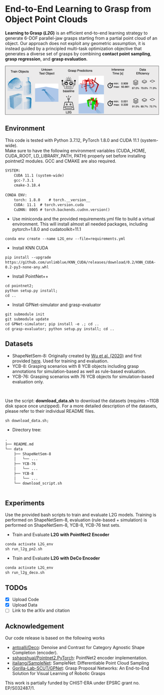 # End-to-End Learning to Grasp from Object Point Clouds
**Learning to Grasp (*L2G*)** is an efficient end-to-end learning strategy to generate 6-DOF parallel-jaw grasps starting from a partial point cloud of an object. Our approach does not exploit any geometric assumption, it is instead guided by a principled multi-task optimization objective that generates a diverse set of grasps by combining **contact point sampling**, **grasp regression**, and **grasp evaluation**.
<p align="center">  
<img src="assets/teaser.png">  
</p>

## Environment
This code is tested with Python 3.7.12, PyTorch 1.8.0 and CUDA 11.1 (system-wide). <br>
Make sure to have the following environment variables (CUDA_HOME, CUDA_ROOT, LD_LIBRARY_PATH, PATH) properly set before installing pointnet2 modules. GCC and CMAKE are also required.

```
SYSTEM:
    CUDA 11.1 (system-wide)
    gcc-7.3.1
    cmake-3.18.4
    
CONDA ENV:
    torch: 1.8.0    # torch.__version__
    CUDA: 11.1  # torch.version.cuda
    CuDNN: 8005 # torch.backends.cudnn.version()
```

- Use miniconda and the provided requirements.yml file to build a virtual environment. This will install almost all needed packages, including pytorch=1.8.0 and cudatoolkit=11.1
```shell
conda env create --name L2G_env --file=requirements.yml
```

- Install KNN CUDA
```shell
pip install --upgrade https://github.com/unlimblue/KNN_CUDA/releases/download/0.2/KNN_CUDA-0.2-py3-none-any.whl
```

- Install PointNet++
```shell
cd pointnet2;
python setup.py install;
cd ..
```

- Install GPNet-simulator and grasp-evaluator
```shell
git submodule init 
git submodule update
cd GPNet-simulator; pip install -e .; cd ..
cd grasp-evaluator; python setup.py install; cd ..
```

## Datasets
- ShapeNetSem-8: Originally created by [Wu et al. (2020)](https://papers.nips.cc/paper/2020/hash/994d1cad9132e48c993d58b492f71fc1-Abstract.html)
    and first provided [here](https://github.com/Gorilla-Lab-SCUT/GPNet). Used for training and evaluation.
- YCB-8: Grasping scenarios with 8 YCB objects including grasp annotations for simulation-based as well as rule-based evaluation.
- YCB-76: Grasping scenarios with 76 YCB objects for simulation-based evaluation only.
<br>

Use the script: **download_data.sh** to download the datasets (requires ~11GB disk space once unzipped). For a more detailed description of the datasets, please refer to their individual README files.
```shell
sh download_data.sh;
```

- Directory tree:
```
.
├── README.md
└── data
    ├── ShapeNetSem-8
    │   └── ...
    ├── YCB-76
    │   └── ...
    ├── YCB-8
    │   └── ...
    └── download_script.sh
                
```


## Experiments
Use the provided bash scripts to train and evaluate L2G models. Training is performed on ShapeNetSem-8, evaluation (rule-based + simulation) is performed on ShapeNetSem-8, YCB-8, YCB-76 test sets.

- Train and Evaluate **L2G with PointNet2 Encoder**
```shell
conda activate L2G_env
sh run_l2g_pn2.sh
```

- Train and Evaluate **L2G with DeCo Encoder**
```shell
conda activate L2G_env
sh run_l2g_deco.sh
```

## TODOs
- [x] Upload Code
- [x] Upload Data
- [ ] Link to the arXiv and citation

## Acknowledgement
Our code release is based on the following works
* [antoalli/Deco](https://github.com/antoalli/Deco): Denoise and Contrast for Category Agnostic Shape Completion (encoder).
* [sshaoshuai/Pointnet2.PyTorch](https://github.com/sshaoshuai/Pointnet2.PyTorch): PointNet2 encoder implementation.
* [itailang/SampleNet](https://github.com/itailang/SampleNet): SampleNet: Differentiable Point Cloud Sampling
* [Gorilla-Lab-SCUT/GPNet](https://github.com/Gorilla-Lab-SCUT/GPNet): Grasp Proposal Networks: An End-to-End Solution for Visual Learning of Robotic Grasps


This work is partially funded by CHIST-ERA under EPSRC grant no. EP/S032487/1.